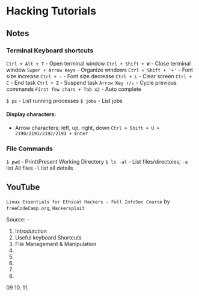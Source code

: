 # Hacking Tutorials

## Notes

### Terminal Keyboard shortcuts

`Ctrl + Alt + T`      - Open terminal window
`Ctrl + Shift + W`    - Close terminal window
`Super + Arrow Keys`  - Organize windows
`Ctrl + Shift + '+'`  - Font size increase
`Ctrl + -`            - Font size decrease
`Ctrl + L`            - Clear screen
`Ctrl + C`            - End task
`Ctrl + Z`            - Suspend task
`Arrow Key ↑/↓`       - Cycle previous commands
`First few chars + Tab x2`  - Auto complete

`$ ps`      - List running processes
`$ jobs`    - List jobs

#### Display characters:
* Arrow characters; left, up, right, down
`Ctrl + Shift + U + 2190/2191/2192/2193 + Enter`

### File Commands

`$ pwd` - Print\Present Working Directory
`$ ls -al`  - List files/directoies; `-a` list All files `-l` list all details


## YouTube

`Linux Essentials for Ethical Hackers - Full InfoSec Course` by `freeCodeCamp.org`, `Hackersploit`

Source: -

01. Introdutction
02. Useful keyboard Shortcuts
03. File Management & Manipulation
04.
05.
06.
07.
08.
09
10.
11.